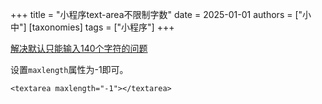 +++
title = "小程序text-area不限制字数"
date = 2025-01-01
authors = ["小中"]
[taxonomies]
tags = ["小程序"]
+++

[解决默认只能输入140个字符的问题](https://developers.weixin.qq.com/community/develop/doc/5d39f76fa8af76f7078dd913e1795acd)

设置`maxlength`属性为-1即可。

```wxml
<textarea maxlength="-1"></textarea>
```